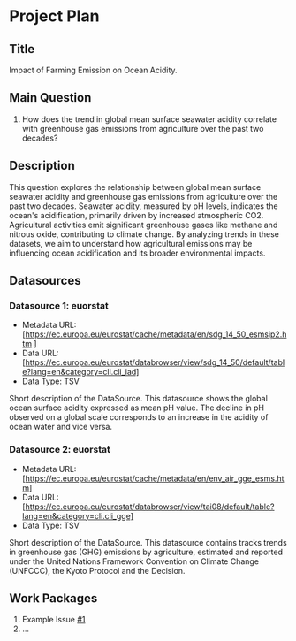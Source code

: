 # Project Plan

## Title
<!-- Give your project a short title. -->
Impact of Farming Emission on Ocean Acidity.

## Main Question

<!-- Think about one main question you want to answer based on the data. -->
1. How does the trend in global mean surface seawater acidity correlate with greenhouse gas emissions from agriculture over the past two decades?

## Description

<!-- Describe your data science project in max. 200 words. Consider writing about why and how you attempt it. -->
This question explores the relationship between global mean surface seawater acidity and greenhouse gas emissions from agriculture over the past two decades. Seawater acidity, measured by pH levels, indicates the ocean's acidification, primarily driven by increased atmospheric CO2. Agricultural activities emit significant greenhouse gases like methane and nitrous oxide, contributing to climate change. By analyzing trends in these datasets, we aim to understand how agricultural emissions may be influencing ocean acidification and its broader environmental impacts. 

## Datasources

<!-- Describe each datasources you plan to use in a section. Use the prefic "DatasourceX" where X is the id of the datasource. -->

### Datasource 1: euorstat
* Metadata URL: [https://ec.europa.eu/eurostat/cache/metadata/en/sdg_14_50_esmsip2.htm  ]
* Data URL: [https://ec.europa.eu/eurostat/databrowser/view/sdg_14_50/default/table?lang=en&category=cli.cli_iad]
* Data Type: TSV

Short description of the DataSource.
This datasource shows the global ocean surface acidity expressed as mean pH value. The decline in pH observed on a global scale corresponds to an increase in the acidity of ocean water and vice versa.

### Datasource 2: euorstat
* Metadata URL: [https://ec.europa.eu/eurostat/cache/metadata/en/env_air_gge_esms.htm]
* Data URL: [https://ec.europa.eu/eurostat/databrowser/view/tai08/default/table?lang=en&category=cli.cli_gge]
* Data Type: TSV

Short description of the DataSource.
This datasource contains tracks trends in greenhouse gas (GHG) emissions by agriculture, estimated and reported under the United Nations Framework Convention on Climate Change (UNFCCC), the Kyoto Protocol and the Decision.

## Work Packages

<!-- List of work packages ordered sequentially, each pointing to an issue with more details. -->

1. Example Issue [#1][i1]
2. ...

[i1]: https://github.com/jvalue/made-template/issues/1
